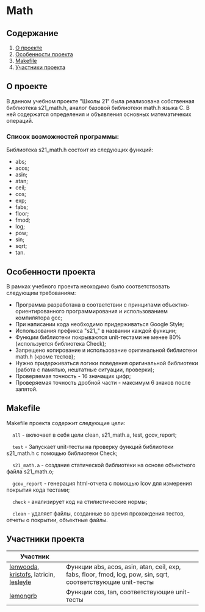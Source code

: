 # Math

## Содержание

1. [О проекте](#о-проекте)
2. [Особенности проекта](#особенности-проекта)
3. [Makefile](#makefile)
4. [Участники проекта](#участники-проекта)

## О проекте

В данном учебном проекте "Школы 21" была реализована собственная библиотека s21_math.h, аналог базовой библиотеки math.h языка C. В ней содержатся определения и объявления основных математичеких операций.

### Список возможностей программы:

Библиотека s21_math.h состоит из следующих функций:
* abs;
* acos;
* asin;
* atan;
* ceil;
* cos;
* exp;
* fabs;
* floor;
* fmod;
* log;
* pow;
* sin;
* sqrt;
* tan.

## Особенности проекта

В рамках учебного проекта неоходимо было соответствовать следующим требованиям:
* Программа разработана в соответствии с принципами объектно-ориентированного программирования и использованием компилятора gcc;
* При написании кода необходимо придерживаться Google Style;
* Использования префикса "s21_" в названии каждой функции; 
* Функции библиотеки покрываются unit-тестами не менее 80%(используется библиотека Check);
* Запрещено копирование и использование оригинальной библиотеки math.h (кроме тестов);
* Нужно придерживаться логики поведения оригинальной библиотеки (работа с памятью, нештатные ситуации, проверки);
* Проверяемая точность - 16 значащих цифр;
* Проверяемая точность дробной части - максимум 6 знаков после запятой.


## Makefile

Makefile проекта содержит следующие цели:

&nbsp;&nbsp;&nbsp;&nbsp;``all`` - включает в себя цели clean, s21_math.a, test, gcov_report;

&nbsp;&nbsp;&nbsp;&nbsp;``test`` - Запускает unit-тесты на проверку функций библиотеки s21_math.h с помощью библиотеки Check;

&nbsp;&nbsp;&nbsp;&nbsp;``s21_math.a`` - создание статической библиотеки на основе объектного файла s21_math.o;

&nbsp;&nbsp;&nbsp;&nbsp;``gcov_report`` - генерация html-отчета с помощью lcov для измерения покрытия кода тестами;

&nbsp;&nbsp;&nbsp;&nbsp;``check`` - анализирует код на стилистические нормы;

&nbsp;&nbsp;&nbsp;&nbsp;``clean`` - удаляет файлы, созданные во время прохождения тестов, отчеты о покрытии, объектные файлы.

## Участники проекта

| Участник      |            |
| ------------- | ------------------ |
| [lenwooda](https://github.com/llllenivka), [kristofs](https://github.com/BalagurovaA), latricin, [lesleyle](https://github.com/IvanVito) | Функции abs, acos, asin, atan, ceil, exp, fabs, floor, fmod, log, pow, sin, sqrt, соответствующие unit-тесты |
| [lemongrb](https://github.com/Shyrasya) | Функции cos, tan, соответствующие unit-тесты |
